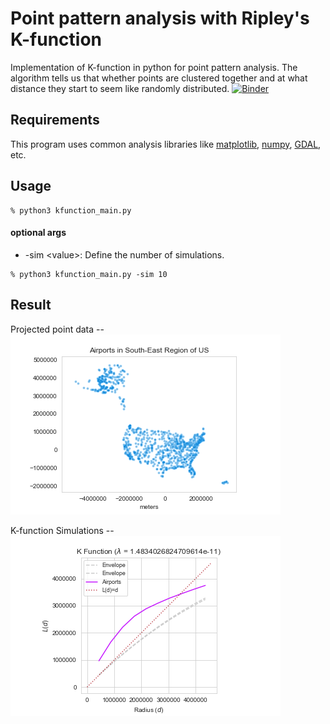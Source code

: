 # Point pattern analysis with Ripley's K-function
Implementation of K-function in python for point pattern analysis. The algorithm tells us that whether points are clustered together and at what distance they start to seem like randomly distributed.
[![Binder](https://mybinder.org/badge_logo.svg)](https://mybinder.org/v2/gh/vinaydawani/K-function/master)

## Requirements
This program uses common analysis libraries like [matplotlib](https://matplotlib.org), [numpy](https://numpy.org), [GDAL](https://gdal.org/python/), etc.

## Usage
```
% python3 kfunction_main.py
```
#### optional args
* -sim \<value\>: Define the number of simulations.
```
% python3 kfunction_main.py -sim 10
```

## Result
Projected point data --
![point-data][points]

K-function Simulations --
![Kfunc-graph][kfunc]

[points]: Images/points.png
[kfunc]: Images/sim.png

